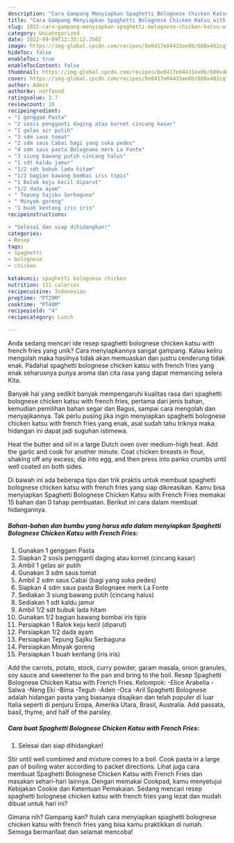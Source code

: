 ```yaml
---
description: "Cara Gampang Menyiapkan Spaghetti Bolognese Chicken Katsu with French Fries yang Lezat Sekali"
title: "Cara Gampang Menyiapkan Spaghetti Bolognese Chicken Katsu with French Fries yang Lezat Sekali"
slug: 1822-cara-gampang-menyiapkan-spaghetti-bolognese-chicken-katsu-with-french-fries-yang-lezat-sekali
category: Uncategorized
date: 2022-09-09T12:35:12.250Z
image: https://img-global.cpcdn.com/recipes/8e0417e04431ee0b/680x482cq70/spaghetti-bolognese-chicken-katsu-with-french-fries-foto-resep-utama.jpg
hideToc: false
enableToc: true
enableTocContent: false
thumbnail: https://img-global.cpcdn.com/recipes/8e0417e04431ee0b/680x482cq70/spaghetti-bolognese-chicken-katsu-with-french-fries-foto-resep-utama.jpg
cover: https://img-global.cpcdn.com/recipes/8e0417e04431ee0b/680x482cq70/spaghetti-bolognese-chicken-katsu-with-french-fries-foto-resep-utama.jpg
author: Admin
authorAv: notfound
ratingvalue: 3.7
reviewcount: 10
recipeingredient:
- "1 genggam Pasta"
- "2 sosis pengganti daging atau kornet cincang kasar"
- "1 gelas air putih"
- "3 sdm saus tomat"
- "2 sdm saus Cabai bagi yang suka pedes"
- "4 sdm saus pasta Bolognaee merk La Fonte"
- "3 siung bawang putih cincang halus"
- "1 sdt kaldu jamur"
- "1/2 sdt bubuk lada hitam"
- "1/2 bagian bawang bombai iris tipis"
- "1 Balok keju kecil diparut"
- "1/2 dada ayam"
- " Tepung Sajiku Serbaguna"
- " Minyak goreng"
- "1 buah kentang iris iris"
recipeinstructions:

- "Selesai dan siap dihidangkan!"
categories:
- Resep
tags:
- spaghetti
- bolognese
- chicken

katakunci: spaghetti bolognese chicken 
nutrition: 131 calories
recipecuisine: Indonesian
preptime: "PT29M"
cooktime: "PT40M"
recipeyield: "4"
recipecategory: Lunch

---
```





Anda sedang mencari ide resep spaghetti bolognese chicken katsu with french fries yang unik? Cara menyiapkannya sangat gampang. Kalau keliru mengolah maka hasilnya tidak akan memuaskan dan justru cenderung tidak enak. Padahal spaghetti bolognese chicken katsu with french fries yang enak seharusnya punya aroma dan cita rasa yang dapat memancing selera Kita.





Banyak hal yang sedikit banyak mempengaruhi kualitas rasa dari spaghetti bolognese chicken katsu with french fries, pertama dari jenis bahan, kemudian pemilihan bahan segar dan Bagus, sampai cara mengolah dan menyajikannya. Tak perlu pusing jika ingin menyiapkan spaghetti bolognese chicken katsu with french fries yang enak,      asal sudah tahu triknya maka hidangan ini dapat jadi suguhan istimewa.














Heat the butter and oil in a large Dutch oven over medium-high heat. Add the garlic and cook for another minute. Coat chicken breasts in flour, shaking off any excess; dip into egg, and then press into panko crumbs until well coated on both sides.






Di bawah ini ada beberapa tips dan trik praktis untuk membuat spaghetti bolognese chicken katsu with french fries yang siap dikreasikan. Kamu bisa menyiapkan Spaghetti Bolognese Chicken Katsu with French Fries memakai 15 bahan dan 0 tahap pembuatan. Berikut ini cara dalam membuat hidangannya.

<!--inarticleads1-->

##### Bahan-bahan dan bumbu yang harus ada dalam menyiapkan Spaghetti Bolognese Chicken Katsu with French Fries:

1. Gunakan 1 genggam Pasta
1. Siapkan 2 sosis pengganti daging atau kornet (cincang kasar)
1. Ambil 1 gelas air putih
1. Gunakan 3 sdm saus tomat
1. Ambil 2 sdm saus Cabai (bagi yang suka pedes)
1. Siapkan 4 sdm saus pasta Bolognaee merk La Fonte
1. Sediakan 3 siung bawang putih (cincang halus)
1. Sediakan 1 sdt kaldu jamur
1. Ambil 1/2 sdt bubuk lada hitam
1. Gunakan 1/2 bagian bawang bombai iris tipis
1. Persiapkan 1 Balok keju kecil (diparut)
1. Persiapkan 1/2 dada ayam
1. Persiapkan  Tepung Sajiku Serbaguna
1. Persiapkan  Minyak goreng
1. Persiapkan 1 buah kentang (iris iris)


Add the carrots, potato, stock, curry powder, garam masala, onion granules, soy sauce and sweetener to the pan and bring to the boil. Resep Spaghetti Bolognese Chicken Katsu with French Fries. Kelompok: -Elice Arabella -Salwa -Neng Eki -Bima -Teguh -Aden -Oca -Aril Spaghetti Bolognese adalah hidangan pasta yang biasanya disajikan dan telah populer di luar Italia seperti di penjuru Eropa, Amerika Utara, Brasil, Australia. Add passata, basil, thyme, and half of the parsley. 

<!--inarticleads2-->

##### Cara buat Spaghetti Bolognese Chicken Katsu with French Fries:


1. Selesai dan siap dihidangkan!

Stir until well combined and mixture comes to a boil. Cook pasta in a large pan of boiling water according to packet directions. Lihat juga cara membuat Spaghetti Bolognese Chicken Katsu with French Fries dan masakan sehari-hari lainnya. Dengan memakai Cookpad, kamu menyetujui Kebijakan Cookie dan Ketentuan Pemakaian. Sedang mencari resep spaghetti bolognese chicken katsu with french fries yang lezat dan mudah dibuat untuk hari ini? 

Gimana nih? Gampang kan? Itulah cara menyiapkan spaghetti bolognese chicken katsu with french fries yang bisa kamu praktikkan di rumah. Semoga bermanfaat dan selamat mencoba!
